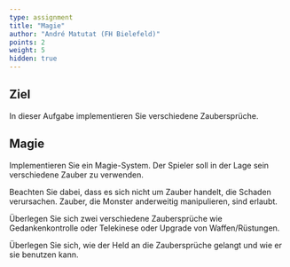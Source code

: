 ```yaml
---
type: assignment
title: "Magie"
author: "André Matutat (FH Bielefeld)"
points: 2
weight: 5
hidden: true
---
```


## Ziel

In dieser Aufgabe implementieren Sie verschiedene Zaubersprüche.

## Magie

Implementieren Sie ein Magie-System. Der Spieler soll in der Lage sein verschiedene Zauber zu verwenden.

Beachten Sie dabei, dass es sich nicht um Zauber handelt, die Schaden verursachen. Zauber, die Monster anderweitig manipulieren, sind erlaubt.

Überlegen Sie sich zwei verschiedene Zaubersprüche wie Gedankenkontrolle oder Telekinese oder Upgrade von Waffen/Rüstungen.

Überlegen Sie sich, wie der Held an die Zaubersprüche gelangt und wie er sie benutzen kann.

